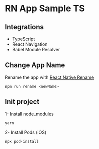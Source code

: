 # RN App Sample TS

## Integrations

* TypeScript
* React Navigation
* Babel Module Resolver

## Change App Name

Rename the app with [React Native Rename](https://www.npmjs.com/package/react-native-rename)

`npm run rename <newName>`

## Init project

1- Install node_modules

`yarn`

2- Install Pods (iOS)

`npx pod-install`
